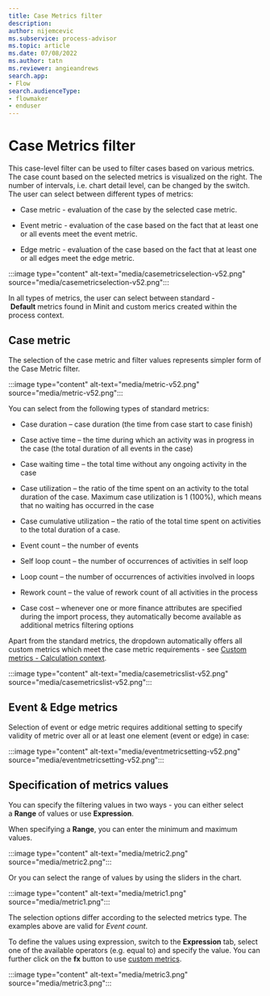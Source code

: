 ```yaml
---
title: Case Metrics filter
description:
author: nijemcevic
ms.subservice: process-advisor
ms.topic: article
ms.date: 07/08/2022
ms.author: tatn
ms.reviewer: angieandrews
search.app:
- Flow
search.audienceType:
- flowmaker
- enduser
---
```


# Case Metrics filter

This case-level filter can be used to filter cases based on various metrics. The case count based on the selected metrics is visualized on the right. The number of intervals, i.e. chart detail level, can be changed by the switch. The user can select between different types of metrics:

- Case metric - evaluation of the case by the selected case metric.

- Event metric - evaluation of the case based on the fact that at least one or all events meet the event metric.

- Edge metric - evaluation of the case based on the fact that at least one or all edges meet the edge metric.

:::image type="content" alt-text="media/casemetricselection-v52.png" source="media/casemetricselection-v52.png":::

In all types of metrics, the user can select between standard - **Default** metrics found in Minit and custom merics created within the process context.

## Case metric

The selection of the case metric and filter values represents simpler form of the Case Metric filter.

:::image type="content" alt-text="media/metric-v52.png" source="media/metric-v52.png":::

You can select from the following types of standard metrics:

- Case duration – case duration (the time from case start to case finish)

- Case active time – the time during which an activity was in progress in the case (the total duration of all events in the case)

- Case waiting time – the total time without any ongoing activity in the case

- Case utilization – the ratio of the time spent on an activity to the total duration of the case. Maximum case utilization is 1 (100%), which means that no waiting has occurred in the case

- Case cumulative utilization – the ratio of the total time spent on activities to the total duration of a case.

- Event count – the number of events

- Self loop count – the number of occurrences of activities in self loop

- Loop count – the number of occurrences of activities involved in loops

- Rework count – the value of rework count of all activities in the process

- Case cost – whenever one or more finance attributes are specified during the import process, they automatically become available as additional metrics filtering options

Apart from the standard metrics, the dropdown automatically offers all custom metrics which meet the case metric requirements - see
[Custom metrics - Calculation context](calculation-context.md).

:::image type="content" alt-text="media/casemetricslist-v52.png" source="media/casemetricslist-v52.png":::

## Event & Edge metrics

Selection of event or edge metric requires additional setting to specify validity of metric over all or at least one element (event or edge) in case:

:::image type="content" alt-text="media/eventmetricsetting-v52.png" source="media/eventmetricsetting-v52.png":::

## Specification of metrics values

You can specify the filtering values in two ways - you can either select a **Range** of values or use **Expression**.

When specifying a **Range**, you can enter the minimum and maximum values.

:::image type="content" alt-text="media/metric2.png" source="media/metric2.png":::

Or you can select the range of values by using the sliders in the chart.

:::image type="content" alt-text="media/metric1.png" source="media/metric1.png":::

The selection options differ according to the selected metrics type. The examples above are valid for *Event count*.

To define the values using expression, switch to the **Expression** tab, select one of the available operators (e.g. equal to) and specify the value. You can further click on the **fx** button to use [custom metrics](custom-metrics.md).

:::image type="content" alt-text="media/metric3.png" source="media/metric3.png":::


